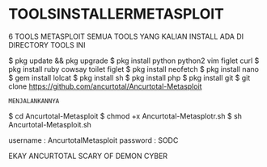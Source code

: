 # TOOLSINSTALLERMETASPLOIT

6 TOOLS METASPLOIT
SEMUA TOOLS YANG KALIAN INSTALL ADA DI DIRECTORY TOOLS INI

$ pkg update && pkg upgrade
$ pkg install python python2 vim figlet curl
$ pkg install ruby cowsay toilet figlet
$ pkg install neofetch
$ pkg install nano
$ gem install lolcat
$ pkg install sh
$ pkg install php
$ pkg install git
$ git clone https://github.com/ancurtotal/Ancurtotal-Metasploit

```MENJALANKANNYA```

$ cd Ancurtotal-Metasploit
$ chmod +x Ancurtotal-Metasplotr.sh
$ sh Ancurtotal-Metasploit.sh

username : AncurtotalMetasploit
password : SODC

EKAY ANCURTOTAL
SCARY OF DEMON CYBER
